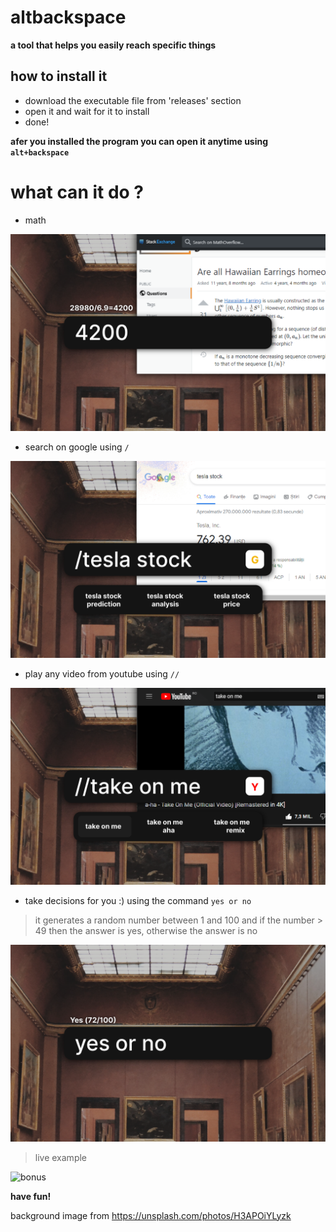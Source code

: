 # altbackspace
**a tool that helps you easily reach specific things**

## how to install it
- download the executable file from 'releases' section
- open it and wait for it to install
- done!

**afer you installed the program you can open it anytime using `alt+backspace`**

# what can it do ?
- math

![math](https://github.com/notna4/altbackspace/blob/main/math.png)

- search on google using `/`

![math](https://github.com/notna4/altbackspace/blob/main/google.png)

- play any video from youtube using `//`

![math](https://github.com/notna4/altbackspace/blob/main/yt.png)

- take decisions for you :) using the command `yes or no`
> it generates a random number between 1 and 100 and
> if the number > 49 then the answer is yes,
> otherwise the answer is no

![math](https://github.com/notna4/altbackspace/blob/main/yesno.png)

>live example

![bonus](https://user-images.githubusercontent.com/60224872/132565602-ca55bd9f-0438-40e9-bfcd-201087ab2ffd.gif)

**have fun!**

background image from https://unsplash.com/photos/H3APOiYLyzk

